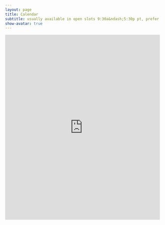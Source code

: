 ```yaml
---
layout: page
title: Calendar
subtitle: usually available in open slots 9:30a&ndash;5:30p pt, prefer after noon
show-avatar: true
---
```


<center>
<!-- <iframe src="https://www.google.com/calendar/embed?showTitle=0&amp;mode=WEEK&amp;height=600&amp;wkst=1&amp;bgcolor=%23FFFFFF&amp;src=samaburden%40gmail.com&amp;color=%2329527A&amp;src=0t15c830il35dlj0oe17jprndk%40group.calendar.google.com&amp;color=%23125A12&amp;src=vvcgjinkafnk2huli9ct5agq14%40group.calendar.google.com&amp;color=%23853104&amp;src=gcrr9fq501lpiomjo3pvcqvcns%40group.calendar.google.com&amp;color=%235F6B02&amp;src=2fegaeb6knf6ujiiektlu6hdc4%40group.calendar.google.com&amp;color=%231B887A&amp;src=frnnmr2q3ok59pls40mn1sf37s%40group.calendar.google.com&amp;color=%2328754E&amp;src=qf2o69jffiatqr0bd76db74tl0%40group.calendar.google.com&amp;color=%2323164E&amp;src=tqednnog8ampv63dk3iclcklog%40group.calendar.google.com&amp;color=%23691426&amp;src=aqkbmvoi5mspc6f4p035d98l0o%40group.calendar.google.com&amp;color=%2329527A&amp;ctz=America%2FLos_Angeles" style=" border-width:0 " width="100%" height="800" frameborder="0" scrolling="no"></iframe> -->
<!-- <iframe src="https://calendar.google.com/calendar/embed?height=600&amp;wkst=1&amp;bgcolor=%23ffffff&amp;ctz=America%2FLos_Angeles&amp;src=c2J1cmRlbkB1dy5lZHU&amp;src=MHQxNWM4MzBpbDM1ZGxqMG9lMTdqcHJuZGtAZ3JvdXAuY2FsZW5kYXIuZ29vZ2xlLmNvbQ&amp;src=dnZjZ2ppbmthZm5rMmh1bGk5Y3Q1YWdxMTRAZ3JvdXAuY2FsZW5kYXIuZ29vZ2xlLmNvbQ&amp;src=Z2NycjlmcTUwMWxwaW9tam8zcHZjcXZjbnNAZ3JvdXAuY2FsZW5kYXIuZ29vZ2xlLmNvbQ&amp;src=ZnJubm1yMnEzb2s1OXBsczQwbW4xc2YzN3NAZ3JvdXAuY2FsZW5kYXIuZ29vZ2xlLmNvbQ&amp;src=dHFlZG5ub2c4YW1wdjYzZGszaWNsY2tsb2dAZ3JvdXAuY2FsZW5kYXIuZ29vZ2xlLmNvbQ&amp;src=dXcuZWR1X2o0YXZwMzM0bThlZXNlMnY4cW80MGEzM3QwQGdyb3VwLmNhbGVuZGFyLmdvb2dsZS5jb20&amp;src=dXcuZWR1XzN1NTY4cHMxbTNnMnFpMnAwNWhpcGx2MGc4QGdyb3VwLmNhbGVuZGFyLmdvb2dsZS5jb20&amp;src=cWYybzY5amZmaWF0cXIwYmQ3NmRiNzR0bDBAZ3JvdXAuY2FsZW5kYXIuZ29vZ2xlLmNvbQ&amp;src=c2FtYWJ1cmRlbkBnbWFpbC5jb20&amp;color=%23F6BF26&amp;color=%23E4C441&amp;color=%239E69AF&amp;color=%23EF6C00&amp;color=%2333B679&amp;color=%23E67C73&amp;color=%23F09300&amp;color=%23C0CA33&amp;color=%239E69AF&amp;color=%23616161&amp;showTitle=0&amp;mode=WEEK&amp;showCalendars=0&amp;showTabs=1" style="border-width:0" width="100%" height="800" frameborder="0" scrolling="no"></iframe> -->
<iframe src="https://calendar.google.com/calendar/embed?height=600&wkst=1&bgcolor=%23ffffff&ctz=America%2FLos_Angeles&mode=WEEK&showTitle=0&showPrint=0&showCalendars=0&src=c2J1cmRlbkB1dy5lZHU&src=MHQxNWM4MzBpbDM1ZGxqMG9lMTdqcHJuZGtAZ3JvdXAuY2FsZW5kYXIuZ29vZ2xlLmNvbQ&src=dnZjZ2ppbmthZm5rMmh1bGk5Y3Q1YWdxMTRAZ3JvdXAuY2FsZW5kYXIuZ29vZ2xlLmNvbQ&src=Z2NycjlmcTUwMWxwaW9tam8zcHZjcXZjbnNAZ3JvdXAuY2FsZW5kYXIuZ29vZ2xlLmNvbQ&src=ZnJubm1yMnEzb2s1OXBsczQwbW4xc2YzN3NAZ3JvdXAuY2FsZW5kYXIuZ29vZ2xlLmNvbQ&src=dHFlZG5ub2c4YW1wdjYzZGszaWNsY2tsb2dAZ3JvdXAuY2FsZW5kYXIuZ29vZ2xlLmNvbQ&src=cWYybzY5amZmaWF0cXIwYmQ3NmRiNzR0bDBAZ3JvdXAuY2FsZW5kYXIuZ29vZ2xlLmNvbQ&color=%23F6BF26&color=%23009688&color=%23D50000&color=%23EF6C00&color=%2333B679&color=%23E67C73&color=%239E69AF" style="border-width:0" width="100%" height="600" frameborder="0" scrolling="no"></iframe>
</center>


